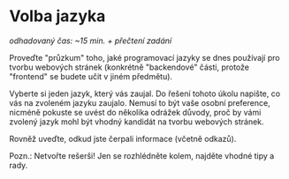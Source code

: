 # Volba jazyka

*odhadovaný čas: ~15 min. + přečtení zadání*

Proveďte "průzkum" toho, jaké programovací jazyky se dnes používají pro tvorbu webových stránek (konkrétně "backendové" části, protože "frontend" se budete učit v jiném předmětu).

Vyberte si jeden jazyk, který vás zaujal. Do řešení tohoto úkolu napište, co vás na zvoleném jazyku zaujalo. 
Nemusí to být vaše osobní preference, nicméně pokuste se uvést do několika odrážek důvody, proč by vámi zvolený jazyk mohl být vhodný kandidát na tvorbu webových stránek.

Rovněž uveďte, odkud jste čerpali informace (včetně odkazů). 

Pozn.: Netvořte rešerši! Jen se rozhlédněte kolem, najděte vhodné tipy a rady. 
